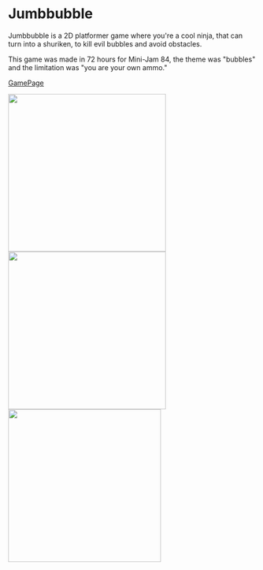 # Jumbbubble

Jumbbubble is a 2D platformer game where you're a cool ninja, that can turn into a shuriken, to kill evil bubbles and avoid obstacles.

This game was made in 72 hours for Mini-Jam 84, the theme was "bubbles" and the limitation was "you are your own ammo."
 
[GamePage](https://gabriel-spinola.itch.io/jumbbubble)

<p float="left">
  <img src="https://user-images.githubusercontent.com/69523963/125943243-5901938d-91a2-436f-bc6e-afdc129badf1.png" width="320" />
  <img src="https://user-images.githubusercontent.com/69523963/125943231-656d8c3c-dc5a-4787-8ac0-2b6257e80b2d.png" width="320" /> 
  <img src="https://user-images.githubusercontent.com/69523963/125943246-a3f05a32-3fe4-4c36-b98e-8678d56c9171.png" width="310" />
</p>
